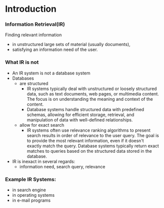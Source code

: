 # Introduction

### Information Retrieval(IR)

Finding relevant information
- in unstructured large sets of material (usually documents),
- satisfying an information need of the user.

### What IR is not
- An IR system is not a database system
- Databases
    - are structured
        - IR systems typically deal with unstructured or loosely structured data, such as text documents, web pages, or multimedia content. The focus is on understanding the meaning and context of the content.
        - Database systems handle structured data with predefined schemas, allowing for efficient storage, retrieval, and manipulation of data with well-defined relationships.
    - allow for exact search
        - IR systems often use relevance ranking algorithms to present search results in order of relevance to the user query. The goal is to provide the most relevant information, even if it doesn't exactly match the query.
        Database systems typically return exact matches to queries based on the structured data stored in the database.
- IR is inexact in several regards:
    - information need, search query, relevance

### Example IR Systems:
- in search engine
- in operating systems
- in e-mail programs

